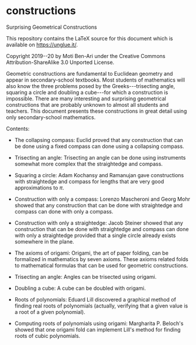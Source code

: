 # constructions

Surprising Geometrical Constructions

This repository contains the LaTeX source for this document which is available on https://unglue.it/.

Copyright 2019--20 by Moti Ben-Ari under the  Creative Commons Attribution-ShareAlike 3.0 Unported License.

Geometric constructions are fundamental to Euclidean geometry and appear in secondary-school textbooks. Most students of mathematics will also know the three problems posed by the Greeks---trisecting angle, squaring a circle and doubling a cube---for which a construction is impossible. There are many interesting and surprising geometrical constructions that are probably unknown to almost all students and teachers. This document presents these constructions in great detail using only secondary-school mathematics.

Contents:

* The collapsing compass: Euclid proved that any construction that can be done using a fixed compass can done using a collapsing compass.

* Trisecting an angle: Trisecting an angle can be done using instruments somewhat more complex that the straightedge and compass.

* Squaring a circle: Adam Kochansy and Ramanujan gave constructions with straightedge and compass for lengths that are very good approximations to $\pi$.

* Construction with only a compass: Lorenzo Mascheroni and Georg Mohr showed that any construction that can be done with straightedge and compass can done with only a compass.

* Construction with only a straightedge: Jacob Steiner showed that any construction that can be done with straightedge and compass can done with only a straightedge provided that a single circle already exists somewhere in the plane.

* The axioms of origami: Origami, the art of paper folding, can be formalized in mathematics by seven axioms. These axioms related folds to mathematical formulas that can be used for geometric constructions.

* Trisecting an angle: Angles can be trisected using origami.

* Doubling a cube: A cube can be doubled with origami.

* Roots of polynomials: Eduard Lill discovered a graphical method of finding real roots of polynomials (actually, verifying that a given value is a root of a given polynomial).

* Computing roots of polynomials using origami: Margharita P. Beloch's showed that one origami fold can implement Lill's method for finding roots of cubic polynomials.
